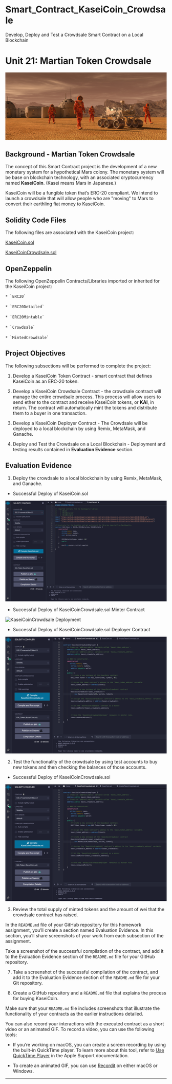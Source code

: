 # Smart_Contract_KaseiCoin_Crowdsale
Develop, Deploy and Test a Crowdsale Smart Contract on a Local Blockchain
# Unit 21: Martian Token Crowdsale

![alt=""](Images/application-image.png)

## Background - Martian Token Crowdsale

The concept of this Smart Contract project is the development of a new monetary system for a hypothetical Mars colony. The monetary system will be base on blockchain technology, with an associated cryptocurrency named **KaseiCoin**. (Kasei means Mars in Japanese.)

KaseiCoin will be a fungible token that’s ERC-20 compliant. We intend to launch a crowdsale that will allow people who are "moving" to Mars to convert their earthling fiat money to KaseiCoin.

## Solidity Code Files

The following files are associated with the KaseiCoin project:

[KaseiCoin.sol](./Solidity_Code/KaseiCoin.sol)

[KaseiCoinCrowdsale.sol](./Solidity_Code/KaseiCoinCrowdsale.com)

## OpenZeppelin

The following OpenZeppelin Contracts/Libraries imported or inherited for the KaseiCoin project:

    * `ERC20`

    * `ERC20Detailed`

    * `ERC20Mintable`
    
    * `Crowdsale`

    * `MintedCrowdsale`

## Project Objectives

The following subsections will be performed to complete the project:

1. Develop a KaseiCoin Token Contract - smart contract that defines KaseiCoin as an ERC-20 token.

2. Develop a KaseiCoin Crowdsale Contract - the crowdsale contract will manage the entire crowdsale process. This process will allow users to send ether to the contract and receive KaseiCoin tokens, or **KAI**, in return. The contract will automatically mint the tokens and distribute them to a buyer in one transaction.

3. Develop a KaseiCoin Deployer Contract - The Crowdsale will be deployed to a local blockchain by using Remix, MetaMask, and Ganache.

4. Deploy and Test the Crowdsale on a Local Blockchain - Deployment and testing results contained in **Evaluation Evidence** section.

## Evaluation Evidence
1. Deploy the crowdsale to a local blockchain by using Remix, MetaMask, and Ganache.

* Successful Deploy of KaseiCoin.sol

![KaseiCoin Deployment](Images/KaseiCoin_Deploy.png)

* Successful Deploy of KaseiCoinCrowdsale.sol Minter Contract

![KaseiCoinCrowdsale Deployment](Images/KaseiCoinCrowdsale_Minter.png)

* Successful Deploy of KaseiCoinCrowdsale.sol Deployer Contract

![KaseiCoinCrowdsale Deployment](Images/KaseiCoinCrowdsale_Deployer.png)

2. Test the functionality of the crowdsale by using test accounts to buy new tokens and then checking the balances of those accounts.

* Successful Deploy of KaseiCoinCrowdsale.sol

![KaseiCoinCrowdsale Deployment](Images/KaseiCoinCrowdsale_Deployer.png)

3. Review the total supply of minted tokens and the amount of wei that the crowdsale contract has raised.


In the `README.md` file of your GitHub repository for this homework assignment, you’ll create a section named Evaluation Evidence. In this section, you’ll share screenshots of your work from each subsection of the assignment.

Take a screenshot of the successful compilation of the contract, and add it to the Evaluation Evidence section of the `README.md` file for your GitHub repository.


7. Take a screenshot of the successful compilation of the contract, and add it to the Evaluation Evidence section of the `README.md` file for your Git repository.







8. Create a GitHub repository and a `README.md` file that explains the process for buying KaseiCoin.

Make sure that your `README.md` file includes screenshots that illustrate the functionality of your contracts as the earlier instructions detailed.

You can also record your interactions with the executed contract as a short video or an animated GIF. To record a video, you can use the following tools:

* If you’re working on macOS, you can create a screen recording by using the built-in QuickTime player. To learn more about this tool, refer to [Use QuickTime Player](https://support.apple.com/en-us/HT208721#quicktime) in the Apple Support documentation.


* To create an animated GIF, you can use [Recordit](https://recordit.co/) on either macOS or Windows.

---
